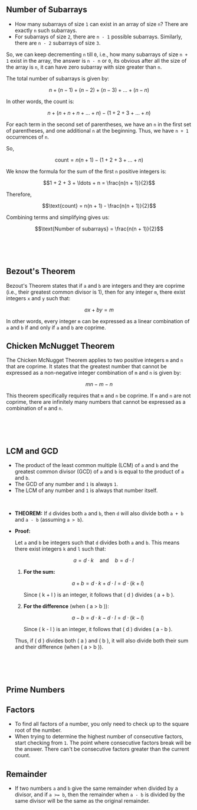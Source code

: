 ## Number of Subarrays

-   How many subarrays of size `1` can exist in an array of size `n`? There are exactly `n` such subarrays.
-   For subarrays of size `2`, there are `n - 1` possible subarrays. Similarly, there are `n - 2` subarrays of size `3`.

So, we can keep decrementing `n` till `0`, i.e., how many subarrays of size `n + 1` exist in the array, the answer is `n - n` or `0`, its obvious after all the size of the array is `n`, it can have zero subarray with size greater than `n`.

The total number of subarrays is given by:

$$n + (n - 1) + (n - 2) + (n - 3) + \ldots + (n - n)$$

In other words, the count is:

$$n + (n + n + n + \ldots + n) - (1 + 2 + 3 + \ldots + n)$$

For each term in the second set of parentheses, we have an `n` in the first set of parentheses, and one additional `n` at the beginning. Thus, we have `n + 1` occurrences of `n`.

So,

$$\text{count} = n(n + 1) - (1 + 2 + 3 + \ldots + n)$$

We know the formula for the sum of the first `n` positive integers is:

$$1 + 2 + 3 + \ldots + n = \frac{n(n + 1)}{2}$$

Therefore,

$$\text{count} = n(n + 1) - \frac{n(n + 1)}{2}$$

Combining terms and simplifying gives us:

$$\text{Number of subarrays} = \frac{n(n + 1)}{2}$$

<br><br><br>


## Bezout's Theorem

Bezout's Theorem states that if `a` and `b` are integers and they are coprime (i.e., their greatest common divisor is 1), then for any integer `m`, there exist integers `x` and `y` such that:

$$ ax + by = m $$

In other words, every integer `m` can be expressed as a linear combination of `a` and `b` if and only if `a` and `b` are coprime.

## Chicken McNugget Theorem

The Chicken McNugget Theorem applies to two positive integers `m` and `n` that are coprime. It states that the greatest number that cannot be expressed as a non-negative integer combination of `m` and `n` is given by:

$$ mn - m - n $$

This theorem specifically requires that `m` and `n` be coprime. If `m` and `n` are not coprime, there are infinitely many numbers that cannot be expressed as a combination of `m` and `n`.

<br><br><br>


## LCM and GCD

-   The product of the least common multiple (LCM) of `a` and `b` and the greatest common divisor (GCD) of `a` and `b` is equal to the product of `a` and `b`.
-   The GCD of any number and `1` is always `1`.
-   The LCM of any number and `1` is always that number itself.

<br>

- **THEOREM:** If `d` divides both `a` and `b`, then `d` will also divide both `a + b` and `a - b` (assuming `a > b`).

- **Proof:**

  Let `a` and `b` be integers such that `d` divides both `a` and `b`. This means there exist integers `k` and `l` such that:

  $$a = d \cdot k \quad \text{and} \quad b = d \cdot l$$

  1. **For the sum:**

     $$a + b = d \cdot k + d \cdot l = d \cdot (k + l)$$

     Since \( k + l \) is an integer, it follows that \( d \) divides \( a + b \).

  2. **For the difference** (when \( a > b \)):

     $$a - b = d \cdot k - d \cdot l = d \cdot (k - l)$$

     Since \( k - l \) is an integer, it follows that \( d \) divides \( a - b \).

  Thus, if \( d \) divides both \( a \) and \( b \), it will also divide both their sum and their difference (when \( a > b \)).


<br><br><br>


## Prime Numbers

## Factors

-   To find all factors of a number, you only need to check up to the square root of the number.
-   When trying to determine the highest number of consecutive factors, start checking from `1`. The point where consecutive factors break will be the answer. There can't be consecutive factors greater than the current count.

## Remainder

-   If two numbers `a` and `b` give the same remainder when divided by a divisor, and if `a >= b`, then the remainder when `a - b` is divided by the same divisor will be the same as the original remainder.
